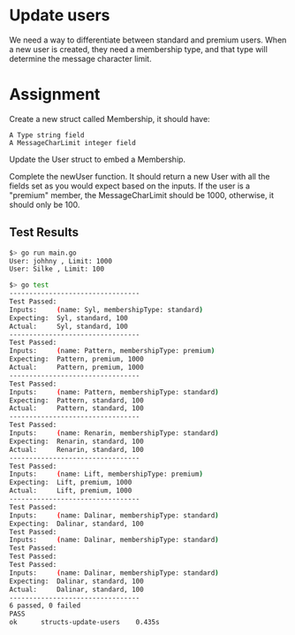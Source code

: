 # Update users

We need a way to differentiate between standard and premium users. When a new user is created, they need a membership type, and that type will determine the message character limit.
# Assignment

Create a new struct called Membership, it should have:

    A Type string field
    A MessageCharLimit integer field

Update the User struct to embed a Membership.

Complete the newUser function. It should return a new User with all the fields set as you would expect based on the inputs. If the user is a "premium" member, the MessageCharLimit should be 1000, otherwise, it should only be 100.

## Test Results
```bash
$> go run main.go
User: johhny , Limit: 1000
User: Silke , Limit: 100

$> go test
---------------------------------
Test Passed:
Inputs:     (name: Syl, membershipType: standard)
Expecting:  Syl, standard, 100
Actual:     Syl, standard, 100
---------------------------------
Test Passed:
Inputs:     (name: Pattern, membershipType: premium)
Expecting:  Pattern, premium, 1000
Actual:     Pattern, premium, 1000
---------------------------------
Test Passed:
Inputs:     (name: Pattern, membershipType: standard)
Expecting:  Pattern, standard, 100
Actual:     Pattern, standard, 100
---------------------------------
Test Passed:
Inputs:     (name: Renarin, membershipType: standard)
Expecting:  Renarin, standard, 100
Actual:     Renarin, standard, 100
---------------------------------
Test Passed:
Inputs:     (name: Lift, membershipType: premium)
Expecting:  Lift, premium, 1000
Actual:     Lift, premium, 1000
---------------------------------
Test Passed:
Inputs:     (name: Dalinar, membershipType: standard)
Expecting:  Dalinar, standard, 100
Test Passed:
Inputs:     (name: Dalinar, membershipType: standard)
Test Passed:
Test Passed:
Test Passed:
Inputs:     (name: Dalinar, membershipType: standard)
Expecting:  Dalinar, standard, 100
Actual:     Dalinar, standard, 100
---------------------------------
6 passed, 0 failed
PASS
ok      structs-update-users    0.435s
```


